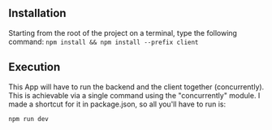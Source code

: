 ## Installation

Starting from the root of the project on a terminal, type the following command:
```npm install && npm install --prefix client```

## Execution
This App will have to run the backend and the client together (concurrently). This is achievable via a single command using the "concurrently" module. I made a shortcut for it in package.json, so all you'll have to run is: 

```npm run dev```